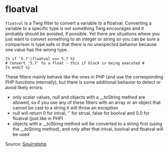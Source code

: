 # floatval

`floatval` is a Twig filter to convert a variable to a floatval. Converting a variable to a specific type is not
something Twig encourages and it probably should be avoided, if possible. Yet there are situations where you just want
to convert something to an integer or string so you can be sure a comparison is type safe or that there is no unexpected
behavior because one value has the wrong type.

```twig
{% if '5.7'|floatval === 5.7 %}
# Convert '5.7' to a float - this if block is being executed #
{% endif %}
```

These filters mainly behave like the ones in PHP (and use the corresponding PHP functions internally), but there is some
additional behavior to detect or avoid likely errors:

- only scalar values, null and objects with a __toString method are allowed, so if you use any of these filters with an
  array or an object that cannot be cast to a string it will throw an exception
- null will return 0 for intval, '' for strval, false for boolval and 0.0 for floatval (just like in PHP)
- objects with a __toString method will be converted to a string first (using the __toString method), and only after
  that intval, boolval and floatval will be used

Source: [Squirrelphp](https://github.com/squirrelphp/twig-php-syntax)
